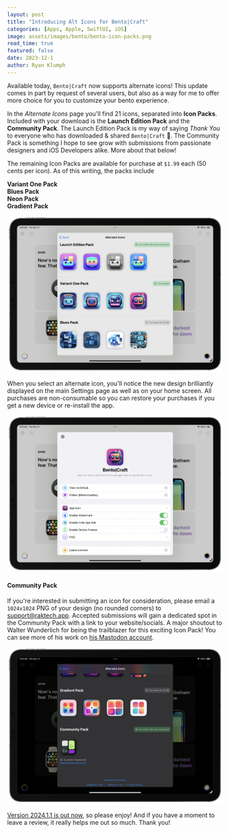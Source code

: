```yaml
---
layout: post
title: "Introducing Alt Icons for Bento|Craft"
categories: [Apps, Apple, SwiftUI, iOS]
image: assets/images/bento/bento-icon-packs.png
read_time: true
featured: false
date: 2023-12-1
author: Ryan Klumph
---
```


Available today, `Bento|Craft` now supports alternate icons! This update comes in part by request of several users, but also as a way for me to offer more choice for you to customize your bento experience. 

In the *Alternate Icons* page you'll find 21 icons, separated into **Icon Packs**. Included with your download is the **Launch Edition Pack** and the **Community Pack**. The Launch Edition Pack is my way of saying *Thank You* to everyone who has downloaded & shared `Bento|Craft` 🫶. The Community Pack is something I hope to see grow with submissions from passionate designers and iOS Developers alike. More about that below! 

The remaining Icon Packs are available for purchase at `$1.99` each (50 cents per icon). As of this writing, the packs include  

**Variant One Pack**  
**Blues Pack**  
**Neon Pack**  
**Gradient Pack**  

![Bento Craft Alt Icons](/assets/images/bento/alt2.png)  

When you select an alternate icon, you'll notice the new design brilliantly displayed on the main Settings page as well as on your home screen. All purchases are non-consumable so you can restore your purchases if you get a new device or re-install the app.

![Bento Craft Alt Icons](/assets/images/bento/alt1.png) 


#### Community Pack
If you're interested in submitting an icon for consideration, please email a `1024x1024` PNG of your design (no rounded corners) to [support@raktech.app](mailto:support@raktech.app). Accepted submissions will gain a dedicated spot in the Community Pack with a link to your website/socials. A major shoutout to Walter Wunderlich for being the trailblazer for this exciting Icon Pack! You can see more of his work on [his Mastodon account](https://mstdn.social/@gestalter). 

![Bento Craft Alt Icons](/assets/images/bento/alt3.png)  

[Version 2024.1.1 is out now](https://apple.co/45Brl06), so please enjoy! And if you have a moment to leave a review, it really helps me out so much. Thank you!